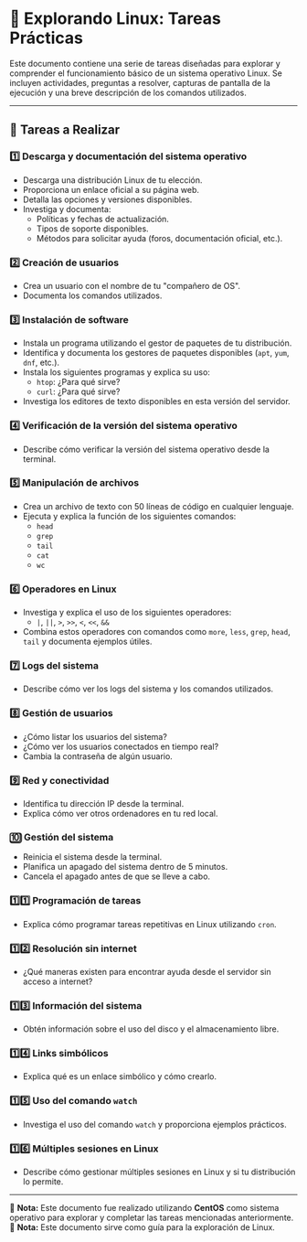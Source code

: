 # 📘 Explorando Linux: Tareas Prácticas

Este documento contiene una serie de tareas diseñadas para explorar y comprender el funcionamiento básico de un sistema operativo Linux. Se incluyen actividades, preguntas a resolver, capturas de pantalla de la ejecución y una breve descripción de los comandos utilizados.

---

## 🔹 Tareas a Realizar

### 1️⃣ Descarga y documentación del sistema operativo
- Descarga una distribución Linux de tu elección.
- Proporciona un enlace oficial a su página web.
- Detalla las opciones y versiones disponibles.
- Investiga y documenta:
  - Políticas y fechas de actualización.
  - Tipos de soporte disponibles.
  - Métodos para solicitar ayuda (foros, documentación oficial, etc.).

### 2️⃣ Creación de usuarios
- Crea un usuario con el nombre de tu "compañero de OS".
- Documenta los comandos utilizados.

### 3️⃣ Instalación de software
- Instala un programa utilizando el gestor de paquetes de tu distribución.
- Identifica y documenta los gestores de paquetes disponibles (`apt`, `yum`, `dnf`, etc.).
- Instala los siguientes programas y explica su uso:
  - `htop`: ¿Para qué sirve?
  - `curl`: ¿Para qué sirve?
- Investiga los editores de texto disponibles en esta versión del servidor.

### 4️⃣ Verificación de la versión del sistema operativo
- Describe cómo verificar la versión del sistema operativo desde la terminal.

### 5️⃣ Manipulación de archivos
- Crea un archivo de texto con 50 líneas de código en cualquier lenguaje.
- Ejecuta y explica la función de los siguientes comandos:
  - `head`
  - `grep`
  - `tail`
  - `cat`
  - `wc`

### 6️⃣ Operadores en Linux
- Investiga y explica el uso de los siguientes operadores:
  - `|`, `||`, `>`, `>>`, `<`, `<<`, `&&`
- Combina estos operadores con comandos como `more`, `less`, `grep`, `head`, `tail` y documenta ejemplos útiles.

### 7️⃣ Logs del sistema
- Describe cómo ver los logs del sistema y los comandos utilizados.

### 8️⃣ Gestión de usuarios
- ¿Cómo listar los usuarios del sistema?
- ¿Cómo ver los usuarios conectados en tiempo real?
- Cambia la contraseña de algún usuario.

### 9️⃣ Red y conectividad
- Identifica tu dirección IP desde la terminal.
- Explica cómo ver otros ordenadores en tu red local.

### 🔟 Gestión del sistema
- Reinicia el sistema desde la terminal.
- Planifica un apagado del sistema dentro de 5 minutos.
- Cancela el apagado antes de que se lleve a cabo.

### 1️⃣1️⃣ Programación de tareas
- Explica cómo programar tareas repetitivas en Linux utilizando `cron`.

### 1️⃣2️⃣ Resolución sin internet
- ¿Qué maneras existen para encontrar ayuda desde el servidor sin acceso a internet?

### 1️⃣3️⃣ Información del sistema
- Obtén información sobre el uso del disco y el almacenamiento libre.

### 1️⃣4️⃣ Links simbólicos
- Explica qué es un enlace simbólico y cómo crearlo.

### 1️⃣5️⃣ Uso del comando `watch`
- Investiga el uso del comando `watch` y proporciona ejemplos prácticos.

### 1️⃣6️⃣ Múltiples sesiones en Linux
- Describe cómo gestionar múltiples sesiones en Linux y si tu distribución lo permite.

---
📌 **Nota:** Este documento fue realizado utilizando **CentOS** como sistema operativo para explorar y completar las tareas mencionadas anteriormente.  
📌 **Nota:** Este documento sirve como guía para la exploración de Linux.  
